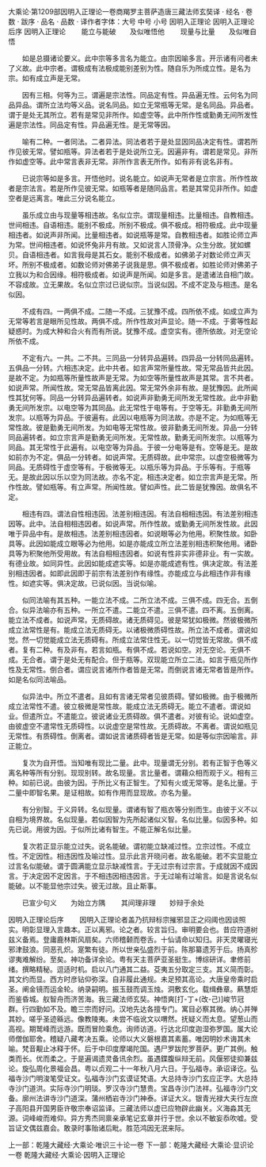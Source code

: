 大乘论·第1209部因明入正理论一卷商羯罗主菩萨造唐三藏法师玄奘译
· 经名 · 卷数 · 跋序
· 品名 · 品数 · 译作者字体：大号 中号 小号
因明入正理论
因明入正理论后序
因明入正理论
　　能立与能破　　及似唯悟他
　　现量与比量　　及似唯自悟

　　如是总摄诸论要义。此中宗等多言名为能立。由宗因喻多言。开示诸有问者未了义故。此中宗者。谓极成有法极成能别差别为性。随自乐为所成立性。是名为宗。如有成立声是无常。

　　因有三相。何等为三。谓遍是宗法性。同品定有性。异品遍无性。云何名为同品异品。谓所立法均等义品。说名同品。如立无常瓶等无常。是名同品。异品者。谓于是处无其所立。若有是常见非所作。如虚空等。此中所作性或勤勇无间所发性遍是宗法性。同品定有性。异品遍无性。是无常等因。

　　喻有二种。一者同法。二者异法。同法者若于是处显因同品决定有性。谓若所作见彼无常。譬如瓶等。异法者若于是处说所立无。因遍非有。谓若是常见。非所作如虚空等。此中常言表非无常。非所作言表无所作。如有非有说名非有。

　　已说宗等如是多言。开悟他时。说名能立。如说声无常者是立宗言。所作性故者是宗法言。若是所作见彼无常。如瓶等者是随同品言。若是其常见非所作。如虚空者是远离言。唯此三分说名能立。

　　虽乐成立由与现量等相违故。名似立宗。谓现量相违。比量相违。自教相违。世间相违。自语相违。能别不极成。所别不极成。俱不极成。相符极成。此中现量相违者。如说声非所闻。比量相违者。如说瓶等是常。自教相违者。如胜论师立声为常。世间相违者。如说怀兔非月有故。又如说言人顶骨净。众生分故。犹如螺贝。自语相违者。如言我母是其石女。能别不极成者。如佛弟子对数论师立声灭坏。所别不极成者。如数论师对佛弟子说我是思。俱不极成者。如胜论师对佛弟子立我以为和合因缘。相符极成者。如说声是所闻。如是多言。是遣诸法自相门故。不容成故。立无果故。名似立宗过已说似宗。当说似因。不成不定及与相违。是名似因。

　　不成有四。一两俱不成。二随一不成。三犹豫不成。四所依不成。如成立声为无常等若言是眼所见性故。两俱不成。所作性故对声显论。随一不成。于雾等性起疑惑时。为成大种和合火有而有所说。犹豫不成。虚空实有。德所依故。对无空论所依不成。

　　不定有六。一共。二不共。三同品一分转异品遍转。四异品一分转同品遍转。五俱品一分转。六相违决定。此中共者。如言声常所量性故。常无常品皆共此因。是故不定。为如瓶等所量性故声是无常。为如空等所量性故声是其常。言不共者。如说声常。所闻性故。常无常品皆离此因。常无常外余非有故。是犹豫因。此所闻性其犹何等。同品一分转异品遍转者。如说声非勤勇无间所发无常性故。此中非勤勇无间所发宗。以电空等为其同品。此无常性于电等有。于空等无。非勤勇无间所发宗。以瓶等为异品。于彼遍有。此因以电瓶等为同法故。亦是不定。为如瓶等无常性故。彼是勤勇无间所发。为如电等无常性故。彼非勤勇无间所发。异品一分转同品遍转者。如立宗言声是勤勇无间所发。无常性故。勤勇无间所发宗。以瓶等为同品。其无常性于此遍有。以电空等为异品。于彼一分电等是有。空等是无。是故如前亦为不定。俱品一分转者。如说声常。无质碍故。此中常宗。以虚空极微等为同品。无质碍性于虚空等有。于极微等无。以瓶乐等为异品。于乐等有。于瓶等无。是故此因以乐以空为同法故。亦名不定。相违决定者。如立宗言声是无常。所作性故。譬如瓶等。有立声常。所闻性故。譬如声性。此二皆是犹豫因。故俱名不定。

　　相违有四。谓法自性相违因。法差别相违因。有法自相相违因。有法差别相违因等。此中。法自相相违因者。如说声常。所作性故。或勤勇无间所发性故。此因唯于异品中有。是故相违。法差别相违因者。如说眼等必为他用。积聚性故。如卧具等。此因如能成立眼等必为他用。如是亦能成立所立法差别相违积聚他用。诸卧具等为积聚他所受用故。有法自相相违因者。如说有性非实非德非业。有一实故。有德业故。如同异性。此因如能成遮实等。如是亦能成遮有性。俱决定故。有法差别相违因者。如即此因即于前宗有法差别作有缘性。亦能成立与此相违作非有缘性。如遮实等。俱决定故。已说似因。当说似喻。

　　似同法喻有其五种。一能立法不成。二所立法不成。三俱不成。四无合。五倒合。似异法喻亦有五种。一所立不遣。二能立不遣。三俱不遣。四不离。五倒离。能立法不成者。如说声常。无质碍故。诸无质碍见。彼是常犹如极微。然彼极微所成立法常性是有。能成立法无质碍无。以诸极微质碍性故。所立法不成者。谓说如觉。然一切觉能成立法无质碍有。所成立法常住性无。以一切觉皆无常故。俱不成者。复有二种。有及非有。若言如瓶。有俱不成。若说如空。对无空论。无俱不成。无合者。谓于是处无有配合。但于瓶等。双现能立所立二法。如言于瓶见所作性及无常性。倒合者。谓应说言诸所作者皆是无常。而倒说言诸无常者皆是所作。如是名似同法喻品。

　　似异法中。所立不遣者。且如有言诸无常者见彼质碍。譬如极微。由于极微所成立法常性不遣。彼立极微是常性故。能成立法无质碍无。能立不遣者。谓说如业。但遣所立。不遣能立。彼说诸业无质碍故。俱不遣者。对彼有论。说如虚空。由彼虚空不遣常性无质碍性。以说虚空是常性故。无质碍故。不离者。谓说如瓶见无常性。有质碍性。倒离者。谓如说言诸质碍者皆是无常。如是等似宗因喻言。非正能立。

　　复次为自开悟。当知唯有现比二量。此中。现量谓无分别。若有正智于色等义离名种等所有分别。现现别转。故名现量。言比量者。谓藉众相而观于义。相有三种。如前已说。由彼为因。于所比义有正智生。了知有火或无常等。是名比量。于二量中即智名果。是证相故。如有作用而显现故。亦名为量。

　　有分别智。于义异转。名似现量。谓诸有智了瓶衣等分别而生。由彼于义不以自相为境界故。名似现量。若似因智为先所起诸似义智。名似比量。似因多种。如先已说。用彼为因。于似所比诸有智生。不能正解名似比量。

　　复次若正显示能立过失。说名能破。谓初能立缺减过性。立宗过性。不成立性。不定因性。相违因性及喻过性。显示此言开晓问者。故名能破。若不实显能立过言名似能破。谓于圆满能立显示缺减性言。于无过宗有过宗言。于成就因不成因言。于决定因不定因言。于不相违因相违因言。于无过喻有过喻言。如是言说名似能破。以不能显他宗过失。彼无过故。且止斯事。

　　已宣少句义　　为始立方隅
　　其间理非理　　妙辩于余处

因明入正理论后序
　　因明入正理论者盖乃抗辩标宗摧邪显正之闷阈也因谈照实。明彰显理入言趣本。正以离邪。论之者。较言旨归。审明要会也。昔应符道树兹义备焉。登庸鹿林斯风扇矣。六师稽颡而卷舌。十仙请命以知归。非天灵曜寝光邪津鼓浪。同恶孔炽。寔繁有徒。所以世亲弘盛烈于前。陈那纂遗芳于后。扬真殄谬夷难解纷。至矣。神功备详余论。粤有天主菩萨亚圣挺生。博综研详。聿修前绪。撰略精秘。逗适时机。启以八门通其二益。芟夷五分取定三支。其义简而彰。其文约而显。西方时彦钻仰弥深。自非履此通规。未足预其高论。大唐皇帝乘时启圣。阐金镜而运金轮。纳录嗣明。振玉鼓而调玉烛。洞敷玄化。载缉彝章。爇慧炬而鉴昏城。舣智舟而济苦海。我三藏法师玄奘。神悟爽[打-丁+(改-己)]峻节冠群。行四勤如不及。瞻三宗而好问。汉地先达各擅专门。寓目必察其微。纳心并殚其妙。嗟乎圣迹緜远。像教陵夷。未尝不临讹文以喟然。抚疑义而太息。望葱山而高视。期鹫峰而远游。既而冒险乘危。询师访道。行达北印度迦湿弥罗国。属大论师僧伽耶舍。稽疑八藏考决五乘。论师以大义磐根嘉其素蓄。唯因明妙术诲其未喻。梵音觏止冰释于怀。后于中印度摩竭陀国。遇尸罗跋陀罗菩萨。更广其例。触类而长。优而柔之。于是遍谒遗灵备讯余烈。虽遇鍱腹纵辩无前。风偃邪徒抑兼兹论。旋弘周化景福会昌。粤以贞观二十一年秋八月六日。于弘福寺。承诏译讫。弘福寺沙门明浚笔受证文。弘福寺沙门玄谟证梵语。大总持寺沙门玄应正字。大总持寺沙门道洪。实际寺沙门明琰。罗汉寺沙门慧贵。宝昌寺沙门法祥。弘福寺沙门文备。廓州法讲寺沙门道深。蒲州栖岩寺沙门神泰。详证大义。银青光禄大夫行左庶子高阳县开国男臣许敬宗奉诏监译。三藏法师以虚已应物辟此幽关。义海淼其无源。词峰峻而难仰。异方秀杰同禀亲承笔记玄章并行于世。余以不敏妄忝吹嘘。受旨证文偶兹嘉会。敢录时事贻诸后毗。胜范鸿因无泯来际。

上一部：乾隆大藏经·大乘论·唯识三十论一卷
下一部：乾隆大藏经·大乘论·显识论一卷
乾隆大藏经·大乘论·因明入正理论